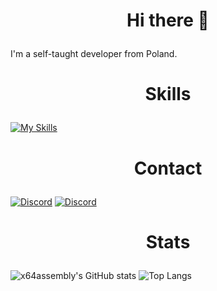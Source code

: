 <h1><p align="center">Hi there 👋</p></h1>

I'm a self-taught developer from Poland.

<h1><p align="center">Skills</p></h1>

[![My Skills](https://skillicons.dev/icons?i=html,css,js,cs,cpp,lua,py,bootstrap,jquery)](https://skillicons.dev)

<h1><p align="center">Contact</p></h1>

[![Discord](https://skillicons.dev/icons?i=discord)](https://discord.com/users/1187846911466676444)
[![Discord](https://skillicons.dev/icons?i=telegram)](https://t.me/x64assembly)

<h1><p align="center">Stats</p></h1>

![x64assembly's GitHub stats](https://github-readme-stats.vercel.app/api?username=x64assembly&show_icons=true&theme=midnight-purple) ![Top Langs](https://github-readme-stats.vercel.app/api/top-langs/?username=x64assembly&theme=midnight-purple)
